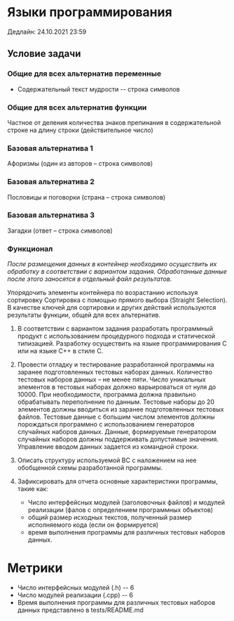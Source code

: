 # Языки программирования
Дедлайн: 24.10.2021 23:59

## Условие задачи
### Общие для всех альтернатив переменные
* Содержательный текст мудрости -- строка символов
### Общие для всех альтернатив функции
Частное от деления количества знаков препинания в содержательной строке на длину строки (действительное число)

### Базовая альтернатива 1
Афоризмы (один из авторов – строка символов)

### Базовая альтернатива 2
Пословицы и поговорки (страна –  строка символов)

### Базовая альтернатива 3
Загадки (ответ – строка символов)

### Функционал
_После размещения данных в контейнер необходимо осуществить их обработку в соответствии с вариантом задания. Обработанные данные после этого заносятся в отдельный файл результатов._

Упорядочить элементы контейнера по возрастанию используя сортировку Сортировка с помощью прямого выбора (Straight Selection).
В качестве ключей для сортировки и других действий используются результаты функции, общей для всех альтернатив.

1. В соответствии с вариантом задания разработать программный продукт с использованием процедурного подхода и статической типизацией. Разработку осуществить на языке программирования C или на языке C++ в стиле C.

2. Провести отладку и тестирование разработанной программы на заранее подготовленных тестовых наборах данных. Количество тестовых наборов данных – не менее пяти. Число уникальных элементов в тестовых наборах должно варьироваться от нуля до 10000. При необходимости, программа должна правильно обрабатывать переполнение по данным. Тестовые наборы до 20 элементов должны вводиться из заранее подготовленных тестовых файлов. Тестовые данные с большим числом элементов должны порождаться программно с использованием генераторов случайных наборов данных. Данные, формируемые генератором случайных наборов должны поддерживать допустимые значения. Управление вводом данных задается из командной строки.

3. Описать структуру используемой ВС с наложением на нее обобщенной схемы разработанной программы.

4. Зафиксировать для отчета основные характеристики программы, такие как:
	- Число интерфейсных модулей (заголовочных файлов) и
модулей реализации (фалов с определением программных объектов)
	- общий размер исходных текстов, полученный размер исполняемого кода (если он формируется)
	- время выполнения программы для различных тестовых наборов данных.

# Метрики
- Число интерфейсных модулей (.h) -- 6
- Число модулей реализации (.cpp) -- 6
- Время выполнения программы для различных тестовых наборов данных представлено в tests/README.md